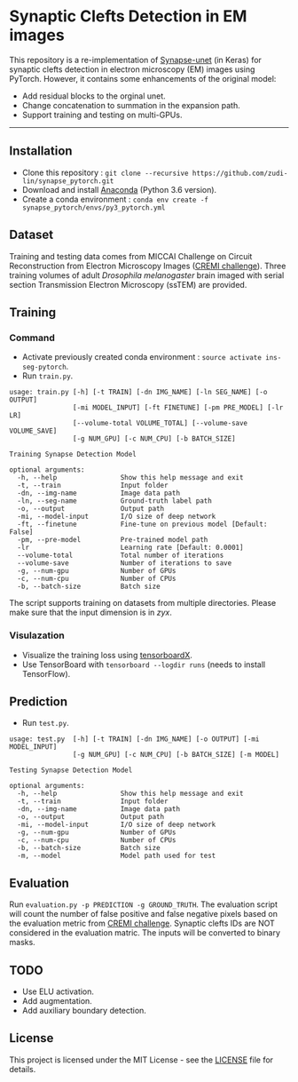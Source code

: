 
# Synaptic Clefts Detection in EM images

This repository is a re-implementation of [Synapse-unet](https://github.com/zudi-lin/synapse-unet) (in Keras) for synaptic clefts detection in electron microscopy (EM) images using PyTorch. However, it contains some enhancements of the original model:

* Add residual blocks to the orginal unet.
* Change concatenation to summation in the expansion path.
* Support training and testing on multi-GPUs.

----------------------------

## Installation

* Clone this repository : `git clone --recursive https://github.com/zudi-lin/synapse_pytorch.git`
* Download and install [Anaconda](https://www.anaconda.com/download/) (Python 3.6 version).
* Create a conda environment :  `conda env create -f synapse_pytorch/envs/py3_pytorch.yml`

## Dataset

Training and testing data comes from MICCAI Challenge on Circuit Reconstruction from Electron Microscopy Images ([CREMI challenge](https://cremi.org)). Three training volumes of adult *Drosophila melanogaster* brain imaged with serial section Transmission Electron Microscopy (ssTEM) are provided.

## Training

### Command

* Activate previously created conda environment : `source activate ins-seg-pytorch`.
* Run `train.py`.

```
usage: train.py [-h] [-t TRAIN] [-dn IMG_NAME] [-ln SEG_NAME] [-o OUTPUT]
                [-mi MODEL_INPUT] [-ft FINETUNE] [-pm PRE_MODEL] [-lr LR]
                [--volume-total VOLUME_TOTAL] [--volume-save VOLUME_SAVE]
                [-g NUM_GPU] [-c NUM_CPU] [-b BATCH_SIZE]

Training Synapse Detection Model

optional arguments:
  -h, --help                Show this help message and exit
  -t, --train               Input folder
  -dn, --img-name           Image data path
  -ln, --seg-name           Ground-truth label path
  -o, --output              Output path
  -mi, --model-input        I/O size of deep network
  -ft, --finetune           Fine-tune on previous model [Default: False]
  -pm, --pre-model          Pre-trained model path
  -lr                       Learning rate [Default: 0.0001]
  --volume-total            Total number of iterations
  --volume-save             Number of iterations to save
  -g, --num-gpu             Number of GPUs
  -c, --num-cpu             Number of CPUs
  -b, --batch-size          Batch size
```

The script supports training on datasets from multiple directories. Please make sure that the input dimension is in *zyx*.

### Visulazation
* Visualize the training loss using [tensorboardX](https://github.com/lanpa/tensorboard-pytorch).
* Use TensorBoard with `tensorboard --logdir runs`  (needs to install TensorFlow).

## Prediction

* Run `test.py`.

```
usage: test.py  [-h] [-t TRAIN] [-dn IMG_NAME] [-o OUTPUT] [-mi MODEL_INPUT]
                [-g NUM_GPU] [-c NUM_CPU] [-b BATCH_SIZE] [-m MODEL]

Testing Synapse Detection Model

optional arguments:
  -h, --help                Show this help message and exit
  -t, --train               Input folder
  -dn, --img-name           Image data path
  -o, --output              Output path
  -mi, --model-input        I/O size of deep network
  -g, --num-gpu             Number of GPUs
  -c, --num-cpu             Number of CPUs
  -b, --batch-size          Batch size
  -m, --model               Model path used for test
```

## Evaluation

Run `evaluation.py -p PREDICTION -g GROUND_TRUTH`.
The evaluation script will count the number of false positive and false negative pixels based on the evaluation metric from [CREMI challenge](https://cremi.org/metrics/). Synaptic clefts IDs are NOT considered in the evaluation matric. The inputs will be converted to binary masks.

## TODO

* Use ELU activation.
* Add augmentation.
* Add auxiliary boundary detection.

## License
This project is licensed under the MIT License - see the [LICENSE](https://github.com/zudi-lin/synapse_pytorch/blob/master/LICENSE) file for details.
